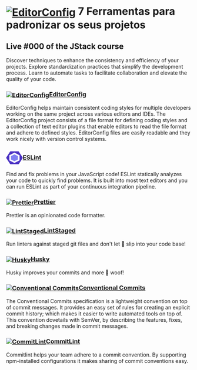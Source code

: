 # [<img align="center" alt="EditorConfig" height="70" width="70" src="https://media.licdn.com/dms/image/C4D0BAQGFQvybhsvr8g/company-logo_200_200/0/1630488766521?e=2147483647&v=beta&t=afLUwc-Gex7eHWMQdxT-qSn10bdMITGz4JiyXnbB8UM">](https://2024.jstack.com.br/) 7 Ferramentas para padronizar os seus projetos

## Live #000 of the JStack course
Discover techniques to enhance the consistency and efficiency of your projects. Explore standardization practices that simplify the development process. Learn to automate tasks to facilitate collaboration and elevate the quality of your code.

### [<img align="center" alt="EditorConfig" height="40" width="45" src="https://editorconfig.org/logo.png">EditorConfig](https://editorconfig.org/#overview)
EditorConfig helps maintain consistent coding styles for multiple developers working on the same project across various editors and IDEs. The EditorConfig project consists of a file format for defining coding styles and a collection of text editor plugins that enable editors to read the file format and adhere to defined styles. EditorConfig files are easily readable and they work nicely with version control systems.

### [<img align="center" alt="ESLint" height="40" width="45" src="https://github.com/devicons/devicon/blob/master/icons/eslint/eslint-original.svg">ESLint](https://editorconfig.org/#overview)
Find and fix problems in your JavaScript code!
ESLint statically analyzes your code to quickly find problems. It is built into most text editors and you can run ESLint as part of your continuous integration pipeline.

### [<img align="center" alt="Prettier" height="40" width="45" src="https://prettier.io/icon.png">Prettier](https://prettier.io/)
Prettier is an opinionated code formatter.

### [<img align="center" alt="LintStaged" height="40" width="45" src="https://avatars.githubusercontent.com/u/142687600?s=48&v=4">LintStaged](https://github.com/lint-staged/lint-staged)
Run linters against staged git files and don't let 💩 slip into your code base!

### [<img align="center" alt="Husky" height="40" width="45" src="https://cdn0.iconfinder.com/data/icons/siberian-husky-emoticons-1/512/Naughty-Emoji-Emotion-Face-Expression-Feeling-512.png">Husky](https://typicode.github.io/husky/)
Husky improves your commits and more 🐶 woof!

### [<img align="center" alt="Conventional Commits" height="40" width="45" src="https://encrypted-tbn0.gstatic.com/images?q=tbn:ANd9GcS9VWinJ7tohm-K4DA9mYGObieiIUVZyQ-Q5Q&usqp=CAU">Conventional Commits](https://www.conventionalcommits.org/en/v1.0.0/)
The Conventional Commits specification is a lightweight convention on top of commit messages. It provides an easy set of rules for creating an explicit commit history; which makes it easier to write automated tools on top of. This convention dovetails with SemVer, by describing the features, fixes, and breaking changes made in commit messages.

### [<img align="center" alt="CommitLint" height="40" width="45" src="https://encrypted-tbn0.gstatic.com/images?q=tbn:ANd9GcTz0IH5tHBbj9LGEoJwKMPeDvnJHFyxk9n8YQ&usqp=CAU">CommitLint](https://commitlint.js.org/)
Commitlint helps your team adhere to a commit convention. By supporting npm-installed configurations it makes sharing of commit conventions easy.


